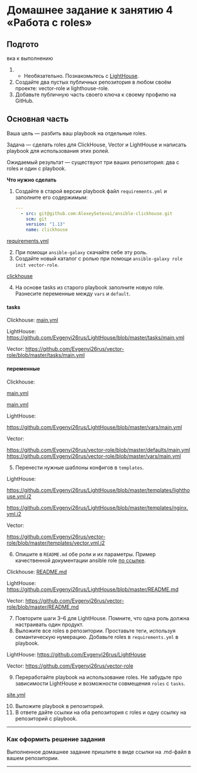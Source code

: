 # Домашнее задание к занятию 4 «Работа с roles»

## Подгото
вка к выполнению

1. * Необязательно. Познакомьтесь с [LightHouse](https://youtu.be/ymlrNlaHzIY?t=929).
2. Создайте два пустых публичных репозитория в любом своём проекте: vector-role и lighthouse-role.
3. Добавьте публичную часть своего ключа к своему профилю на GitHub.

## Основная часть

Ваша цель — разбить ваш playbook на отдельные roles. 

Задача — сделать roles для ClickHouse, Vector и LightHouse и написать playbook для использования этих ролей. 

Ожидаемый результат — существуют три ваших репозитория: два с roles и один с playbook.

**Что нужно сделать**

1. Создайте в старой версии playbook файл `requirements.yml` и заполните его содержимым:

   ```yaml
   ---
     - src: git@github.com:AlexeySetevoi/ansible-clickhouse.git
       scm: git
       version: "1.13"
       name: clickhouse 
   ```
[requirements.yml](playbook%2Frequirements.yml)

2. При помощи `ansible-galaxy` скачайте себе эту роль.
3. Создайте новый каталог с ролью при помощи `ansible-galaxy role init vector-role`.

[clickhouse](playbook%2Froles%2Fclickhouse)

4. На основе tasks из старого playbook заполните новую role. Разнесите переменные между `vars` и `default`. 

#### tasks
Clickhouse: [main.yml](playbook%2Froles%2Fclickhouse%2Ftasks%2Fmain.yml)

LightHouse: https://github.com/Evgenyi26rus/LightHouse/blob/master/tasks/main.yml

Vector: https://github.com/Evgenyi26rus/vector-role/blob/master/tasks/main.yml

#### переменные
Clickhouse:

[main.yml](playbook%2Froles%2Fclickhouse%2Fdefaults%2Fmain.yml)

[main.yml](playbook%2Froles%2Fclickhouse%2Fvars%2Fmain.yml)

LightHouse: 

https://github.com/Evgenyi26rus/LightHouse/blob/master/vars/main.yml

Vector: 

https://github.com/Evgenyi26rus/vector-role/blob/master/defaults/main.yml
https://github.com/Evgenyi26rus/vector-role/blob/master/vars/main.yml

5. Перенести нужные шаблоны конфигов в `templates`.

LightHouse: 

https://github.com/Evgenyi26rus/LightHouse/blob/master/templates/lighthouse.yml.j2

https://github.com/Evgenyi26rus/LightHouse/blob/master/templates/nginx.yml.j2

Vector: 

https://github.com/Evgenyi26rus/vector-role/blob/master/templates/vector.yml.j2


6. Опишите в `README.md` обе роли и их параметры. Пример качественной документации ansible role [по ссылке](https://github.com/cloudalchemy/ansible-prometheus).

Clickhouse: [README.md](playbook%2Froles%2Fclickhouse%2FREADME.md)

LightHouse: https://github.com/Evgenyi26rus/LightHouse/blob/master/README.md

Vector: https://github.com/Evgenyi26rus/vector-role/blob/master/README.md

7. Повторите шаги 3–6 для LightHouse. Помните, что одна роль должна настраивать один продукт.
8. Выложите все roles в репозитории. Проставьте теги, используя семантическую нумерацию. Добавьте roles в `requirements.yml` в playbook.

LightHouse: https://github.com/Evgenyi26rus/LightHouse

Vector: https://github.com/Evgenyi26rus/vector-role

9. Переработайте playbook на использование roles. Не забудьте про зависимости LightHouse и возможности совмещения `roles` с `tasks`.

[site.yml](playbook%2Fsite.yml)

10. Выложите playbook в репозиторий.
11. В ответе дайте ссылки на оба репозитория с roles и одну ссылку на репозиторий с playbook.

---

### Как оформить решение задания

Выполненное домашнее задание пришлите в виде ссылки на .md-файл в вашем репозитории.

---
